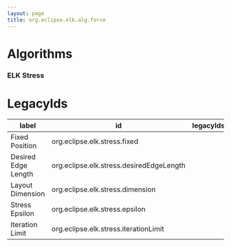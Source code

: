 ```yaml
---
layout: page
title: org.eclipse.elk.alg.force
---
```

# Algorithms

### ELK Stress


# LegacyIds

label | id | legacyIds
----|----|----
Fixed Position | org.eclipse.elk.stress.fixed | 
Desired Edge Length | org.eclipse.elk.stress.desiredEdgeLength | 
Layout Dimension | org.eclipse.elk.stress.dimension | 
Stress Epsilon | org.eclipse.elk.stress.epsilon | 
Iteration Limit | org.eclipse.elk.stress.iterationLimit | 
